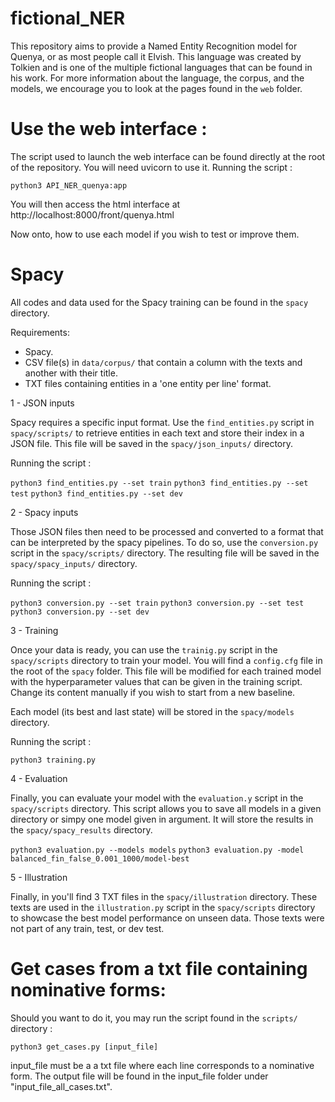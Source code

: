 # fictional_NER

This repository aims to provide a Named Entity Recognition model for Quenya, or as most people call it Elvish.
This language was created by Tolkien and is one of the multiple fictional languages that can be found in his work.
For more information about the language, the corpus, and the models, we encourage you to look at the pages found in the `web` folder.

# Use the web interface :

The script used to launch the web interface can be found directly at the root of the repository. You will need uvicorn to use it.
Running the script :

```python3 API_NER_quenya:app```

You will then access the html interface at http://localhost:8000/front/quenya.html


Now onto, how to use each model if you wish to test or improve them.

# Spacy

All codes and data used for the Spacy training can be found in the `spacy` directory.

Requirements:

- Spacy.
- CSV file(s) in `data/corpus/` that contain a column with the texts and another with their title.
- TXT files containing entities in a 'one entity per line' format.

1 - JSON inputs

Spacy requires a specific input format. Use the `find_entities.py` script in `spacy/scripts/` to retrieve entities
in each text and store their index in a JSON file. This file will be saved in the `spacy/json_inputs/` directory.

Running the script : 

```python3 find_entities.py --set train```
```python3 find_entities.py --set test```
```python3 find_entities.py --set dev```

2 - Spacy inputs

Those JSON files then need to be processed and converted to a format that can be interpreted by the spacy pipelines.
To do so, use the `conversion.py` script in the `spacy/scripts/` directory. The resulting file will be saved in the `spacy/spacy_inputs/` directory.

Running the script : 

```python3 conversion.py --set train```
```python3 conversion.py --set test```
```python3 conversion.py --set dev```

3 - Training 

Once your data is ready, you can use the `trainig.py` script in the `spacy/scripts` directory to train your model. You will find a `config.cfg` file
in the root of the `spacy` folder. This file will be modified for each trained model with the hyperparameter values that can be given in the training
script. Change its content manually if you wish to start from a new baseline.

Each model (its best and last state) will be stored in the `spacy/models` directory.

Running the script : 

```python3 training.py```

4 - Evaluation

Finally, you can evaluate your model with the `evaluation.y` script in the `spacy/scripts` directory. This script allows you to save all models in a given directory
or simpy one model given in argument. It will store the results in the `spacy/spacy_results` directory. 

```python3 evaluation.py --models models```
```python3 evaluation.py -model balanced_fin_false_0.001_1000/model-best```


5 - Illustration

Finally, in you'll find 3 TXT files in the `spacy/illustration` directory. These texts are used in the `illustration.py` script in the `spacy/scripts` directory
to showcase the best model performance on unseen data. Those texts were not part of any train, test, or dev test. 


# Get cases from a txt file containing nominative forms:

Should you want to do it, you may run the script found in the `scripts/` directory :

```python3 get_cases.py [input_file]```

input_file must be a a txt file where each line corresponds to a nominative form. The output file will be found in the input_file folder under "input_file_all_cases.txt".
